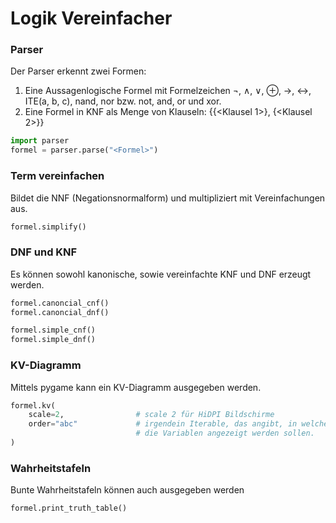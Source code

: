 # Logik Vereinfacher

### Parser
Der Parser erkennt zwei Formen:
1. Eine Aussagenlogische Formel mit Formelzeichen ¬, ∧, ∨, ⊕, →, ↔, ITE(a, b, c), nand, nor bzw. not, and, or und xor.
2. Eine Formel in KNF als Menge von Klauseln: {{<Klausel 1>}, {<Klausel 2>}}
```python
import parser
formel = parser.parse("<Formel>")
```

### Term vereinfachen
Bildet die NNF (Negationsnormalform) und multipliziert mit Vereinfachungen aus.
```python
formel.simplify()
```

### DNF und KNF
Es können sowohl kanonische, sowie vereinfachte KNF und DNF erzeugt werden.
```python
formel.canoncial_cnf()
formel.canoncial_dnf()

formel.simple_cnf()
formel.simple_dnf()
```

### KV-Diagramm
Mittels pygame kann ein KV-Diagramm ausgegeben werden.
```python
formel.kv(
    scale=2,                # scale 2 für HiDPI Bildschirme
    order="abc"             # irgendein Iterable, das angibt, in welcher Reihenfolge 
                            # die Variablen angezeigt werden sollen.
)
```

### Wahrheitstafeln
Bunte Wahrheitstafeln können auch ausgegeben werden
```python
formel.print_truth_table()
```
